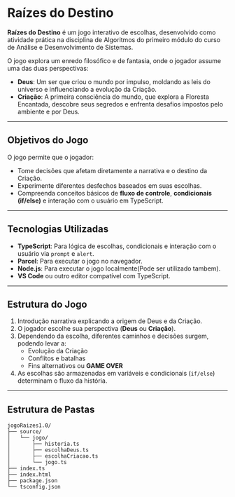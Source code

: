 # Raízes do Destino

**Raízes do Destino** é um jogo interativo de escolhas, desenvolvido como atividade prática na disciplina de Algoritmos do primeiro módulo do curso de Análise e Desenvolvimento de Sistemas.  

O jogo explora um enredo filosófico e de fantasia, onde o jogador assume uma das duas perspectivas:

- **Deus**: Um ser que criou o mundo por impulso, moldando as leis do universo e influenciando a evolução da Criação.  
- **Criação**: A primeira consciência do mundo, que explora a Floresta Encantada, descobre seus segredos e enfrenta desafios impostos pelo ambiente e por Deus.  

---

## Objetivos do Jogo

O jogo permite que o jogador:

- Tome decisões que afetam diretamente a narrativa e o destino da Criação.  
- Experimente diferentes desfechos baseados em suas escolhas.  
- Compreenda conceitos básicos de **fluxo de controle**, **condicionais (if/else)** e interação com o usuário em TypeScript.  

---

## Tecnologias Utilizadas

- **TypeScript**: Para lógica de escolhas, condicionais e interação com o usuário via `prompt` e `alert`.  
- **Parcel**: Para executar o jogo no navegador.
- **Node.js**: Para executar o jogo localmente(Pode ser utilizado tambem).  
- **VS Code** ou outro editor compatível com TypeScript.  

---

## Estrutura do Jogo

1. Introdução narrativa explicando a origem de Deus e da Criação.  
2. O jogador escolhe sua perspectiva (**Deus** ou **Criação**).  
3. Dependendo da escolha, diferentes caminhos e decisões surgem, podendo levar a:
   - Evolução da Criação  
   - Conflitos e batalhas  
   - Fins alternativos ou **GAME OVER**  
4. As escolhas são armazenadas em variáveis e condicionais (`if/else`) determinam o fluxo da história.  

---

## Estrutura de Pastas

```text
jogoRaizes1.0/
├── source/
│   └── jogo/
│       ├── historia.ts
│       ├── escolhaDeus.ts
│       ├── escolhaCriacao.ts
│       └── jogo.ts
├── index.ts
├── index.html
├── package.json
└── tsconfig.json

